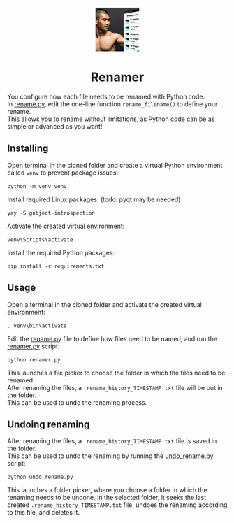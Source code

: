 <p align="center">
<img src="img/logo.png"><br>
<h1 align="center">Renamer</h1>
</p>

You configure how each file needs to be renamed with Python code.  
In [rename.py](rename.py), edit the one-line function `rename_filename()` to define your rename.  
This allows you to rename without limitations, as Python code can be as simple or advanced as you want!

## Installing
Open terminal in the cloned folder and create a virtual Python environment called `venv` to prevent package issues:
```shell
python -m venv venv
```
Install required Linux packages: (todo: pyqt may be needed)
```shell
yay -S gobject-introspection 
```
Activate the created virtual environment:
```shell
venv\Scripts\activate
```
Install the required Python packages:
```shell
pip install -r requirements.txt
```

## Usage
Open a terminal in the cloned folder and activate the created virtual environment:
```shell
. venv\bin\activate
```
Edit the [rename.py](rename.py) file to define how files need to be named, and run the [renamer.py](renamer.py) script:
```shell
python renamer.py
```
This launches a file picker to choose the folder in which the files need to be renamed.  
After renaming the files, a `.rename_history_TIMESTAMP.txt` file will be put in the folder.  
This can be used to undo the renaming process.

## Undoing renaming
After renaming the files, a `.rename_history_TIMESTAMP.txt` file is saved in the folder.  
This can be used to undo the renaming by running the [undo_rename.py](undo_rename.py) script:
```shell
python undo_rename.py
```
This launches a folder picker, where you choose a folder in which the renaming needs to be undone.
In the selected folder, it seeks the last created `.rename_history_TIMESTAMP.txt` file, undoes the renaming according to this file, and deletes it.



